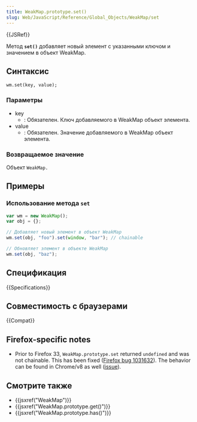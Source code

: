 ```yaml
---
title: WeakMap.prototype.set()
slug: Web/JavaScript/Reference/Global_Objects/WeakMap/set
---
```


{{JSRef}}

Метод **`set()`** добавляет новый элемент с указанными ключом и значением в объект WeakMap.

## Синтаксис

```
wm.set(key, value);
```

### Параметры

- key
  - : Обязателен. Ключ добавляемого в WeakMap объект элемента.
- value
  - : Обязателен. Значение добавляемого в WeakMap объект элемента.

### Возвращаемое значение

Объект `WeakMap.`

## Примеры

### Использование метода `set`

```js
var wm = new WeakMap();
var obj = {};

// Добавляет новый элемент в объект WeakMap
wm.set(obj, "foo").set(window, "bar"); // chainable

// Обновляет элемент в объекте WeakMap
wm.set(obj, "baz");
```

## Спецификация

{{Specifications}}

## Совместимость с браузерами

{{Compat}}

## Firefox-specific notes

- Prior to Firefox 33, `WeakMap.prototype.set` returned `undefined` and was not chainable. This has been fixed ([Firefox bug 1031632](https://bugzil.la/1031632)). The behavior can be found in Chrome/v8 as well ([issue](https://code.google.com/p/v8/issues/detail?id=3410)).

## Смотрите также

- {{jsxref("WeakMap")}}
- {{jsxref("WeakMap.prototype.get()")}}
- {{jsxref("WeakMap.prototype.has()")}}
